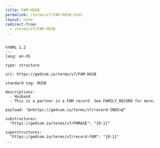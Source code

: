 ```yaml
---
title: FAM-HUSB
permalink: /terms/v7/FAM-HUSB.html
layout: none
redirect-from:
  - /terms/v7/FAM-HUSB
...
```


```

%YAML 1.2
---
lang: en-US

type: structure

uri: https://gedcom.io/terms/v7/FAM-HUSB

standard tag: HUSB

descriptions:
  - Husband
  - This is a partner in a FAM record. See FAMILY_RECORD for more.

payload: "@<https://gedcom.io/terms/v7/record-INDI>@"

substructures:
  "https://gedcom.io/terms/v7/PHRASE": "{0:1}"

superstructures:
  "https://gedcom.io/terms/v7/record-FAM": "{0:1}"
...

```
